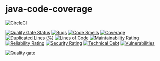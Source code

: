 # java-code-coverage

[![CircleCI](https://circleci.com/gh/leerberg/java-code-coverage.svg?style=svg)](https://circleci.com/gh/leerberg/java-code-coverage)

[![Quality Gate Status](https://sonarcloud.io/api/project_badges/measure?project=leerberg_java-code-coverage&metric=alert_status)](https://sonarcloud.io/dashboard?id=leerberg_java-code-coverage)
[![Bugs](https://sonarcloud.io/api/project_badges/measure?project=leerberg_java-code-coverage&metric=bugs)](https://sonarcloud.io/dashboard?id=leerberg_java-code-coverage)
[![Code Smells](https://sonarcloud.io/api/project_badges/measure?project=leerberg_java-code-coverage&metric=code_smells)](https://sonarcloud.io/dashboard?id=leerberg_java-code-coverage)
[![Coverage](https://sonarcloud.io/api/project_badges/measure?project=leerberg_java-code-coverage&metric=coverage)](https://sonarcloud.io/dashboard?id=leerberg_java-code-coverage)
[![Duplicated Lines (%)](https://sonarcloud.io/api/project_badges/measure?project=leerberg_java-code-coverage&metric=duplicated_lines_density)](https://sonarcloud.io/dashboard?id=leerberg_java-code-coverage)
[![Lines of Code](https://sonarcloud.io/api/project_badges/measure?project=leerberg_java-code-coverage&metric=ncloc)](https://sonarcloud.io/dashboard?id=leerberg_java-code-coverage)
[![Maintainability Rating](https://sonarcloud.io/api/project_badges/measure?project=leerberg_java-code-coverage&metric=sqale_rating)](https://sonarcloud.io/dashboard?id=leerberg_java-code-coverage)
[![Reliability Rating](https://sonarcloud.io/api/project_badges/measure?project=leerberg_java-code-coverage&metric=reliability_rating)](https://sonarcloud.io/dashboard?id=leerberg_java-code-coverage)
[![Security Rating](https://sonarcloud.io/api/project_badges/measure?project=leerberg_java-code-coverage&metric=security_rating)](https://sonarcloud.io/dashboard?id=leerberg_java-code-coverage)
[![Technical Debt](https://sonarcloud.io/api/project_badges/measure?project=leerberg_java-code-coverage&metric=sqale_index)](https://sonarcloud.io/dashboard?id=leerberg_java-code-coverage)
[![Vulnerabilities](https://sonarcloud.io/api/project_badges/measure?project=leerberg_java-code-coverage&metric=vulnerabilities)](https://sonarcloud.io/dashboard?id=leerberg_java-code-coverage)

[![Quality gate](https://sonarcloud.io/api/project_badges/quality_gate?project=leerberg_java-code-coverage)](https://sonarcloud.io/dashboard?id=leerberg_java-code-coverage)
